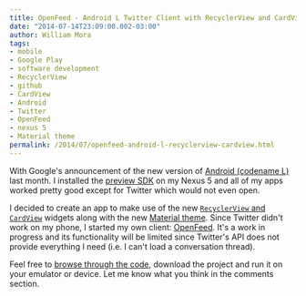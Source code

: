 ```yaml
--- 
title: OpenFeed - Android L Twitter Client with RecyclerView and CardView Widgets
date: "2014-07-14T23:09:00.002-03:00"
author: William Mora
tags: 
- mobile
- Google Play
- software development
- RecyclerView
- github
- CardView
- Android
- Twitter
- OpenFeed
- nexus 5
- Material theme
permalink: /2014/07/openfeed-android-l-recyclerview-cardview.html
---
```


With Google's announcement of the new version of [Android (codename L)](http://www.androidauthority.com/android-l-release-official-397212/) last month. I installed the [preview SDK](https://developer.android.com/preview/setup-sdk.html) on my Nexus 5 and all of my apps worked pretty good except for Twitter which would not even open.
<!--more-->

I decided to create an app to make use of the new [`RecyclerView` and `CardView`](https://developer.android.com/preview/material/ui-widgets.html) widgets along with the new [Material theme](https://developer.android.com/preview/material/index.html). Since Twitter didn't work on my phone, I started my own client: [OpenFeed](https://github.com/wmora/openfeed). It's a work in progress and its functionality will be limited since Twitter's API does not provide everything I need (i.e. I can't load a conversation thread).

Feel free to [browse through the code](https://github.com/wmora/openfeed), download the project and run it on your emulator or device. Let me know what you think in the comments section.